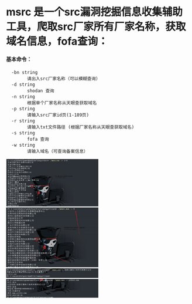 # msrc 是一个src漏洞挖掘信息收集辅助工具，爬取src厂家所有厂家名称，获取域名信息，fofa查询：
#### 基本命令：
```msrc  -h
  -bn string
        请出入src厂家名称（可以模糊查询）
  -d string
        shodan 查询
  -n string
        根据单个厂家名称从天眼查获取域名
  -p string
        请输入src厂家id页(1-189页)
  -r string
        请输入txt文件路径 (根据厂家名称从天眼查获取域名)
  -s string
        fofa 查询
  -w string
        请输入域名（可查询备案信息）
  ```
                      

<img src="https://github.com/yaxigin/msrc/blob/master/02.jpg" width="50%">
<img src="https://github.com/yaxigin/msrc/blob/master/03.jpg" width="50%">
<img src="https://github.com/yaxigin/msrc/blob/master/04.jpg" width="50%">
<img src="https://github.com/yaxigin/msrc/blob/master/05.jpg" width="50%">
